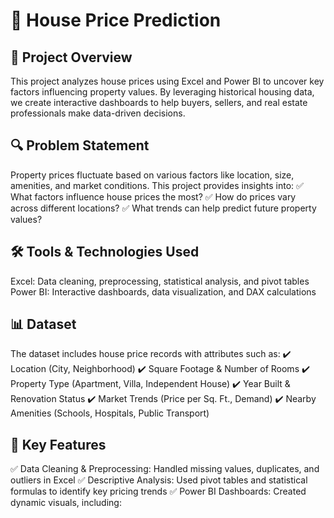 # 🏡 House Price Prediction 

## 📌 Project Overview
This project analyzes house prices using Excel and Power BI to uncover key factors influencing property values. By leveraging historical housing data, we create interactive dashboards to help buyers, sellers, and real estate professionals make data-driven decisions.

## 🔍 Problem Statement
Property prices fluctuate based on various factors like location, size, amenities, and market conditions. This project provides insights into:
✅ What factors influence house prices the most?
✅ How do prices vary across different locations?
✅ What trends can help predict future property values?

## 🛠️ Tools & Technologies Used
Excel: Data cleaning, preprocessing, statistical analysis, and pivot tables
Power BI: Interactive dashboards, data visualization, and DAX calculations

## 📊 Dataset
The dataset includes house price records with attributes such as:
✔️ Location (City, Neighborhood)
✔️ Square Footage & Number of Rooms
✔️ Property Type (Apartment, Villa, Independent House)
✔️ Year Built & Renovation Status
✔️ Market Trends (Price per Sq. Ft., Demand)
✔️ Nearby Amenities (Schools, Hospitals, Public Transport)

## 🚀 Key Features
✅ Data Cleaning & Preprocessing: Handled missing values, duplicates, and outliers in Excel
✅ Descriptive Analysis: Used pivot tables and statistical formulas to identify key pricing trends
✅ Power BI Dashboards: Created dynamic visuals, including:


